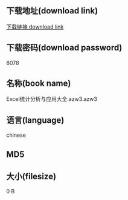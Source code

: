 ## 下载地址(download link)
[下载链接 download link](https://voluble-croquembouche-d321dc.netlify.app/?s=Excel%E7%BB%9F%E8%AE%A1%E5%88%86%E6%9E%90%E4%B8%8E%E5%BA%94%E7%94%A8%E5%A4%A7%E5%85%A8.azw3)

## 下载密码(download password)
8078

## 名称(book name)
Excel统计分析与应用大全.azw3.azw3

## 语言(language)
chinese

## MD5


## 大小(filesize)
0 B
